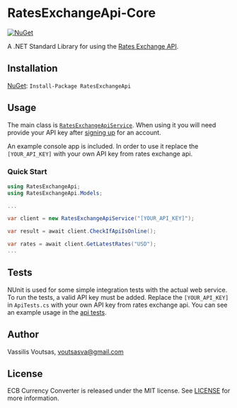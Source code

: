 # RatesExchangeApi-Core

[![NuGet](https://img.shields.io/badge/nuget-1.0.0-blue.svg)](https://www.nuget.org/packages/RatesExchangeApi)

A .NET Standard Library for using the [Rates Exchange API](https://www.ratesexchange.eu/).

## Installation

[NuGet](https://www.nuget.org/packages/RatesExchangeApi/): `Install-Package RatesExchangeApi`

## Usage

The main class is [`RatesExchangeApiService`](https://github.com/voutsasva/RatesExchangeApi-Core/blob/master/RatesExchangeApi/RatesExchangeApiService.cs). When using it you will need provide your API key after [signing up](https://www.ratesexchange.eu/Account/Register) for an account.

An example console app is included. In order to use it replace the `[YOUR_API_KEY]` with your own API key from rates exchange api.

### Quick Start

```c#
using RatesExchangeApi;
using RatesExchangeApi.Models;

...

var client = new RatesExchangeApiService("[YOUR_API_KEY]");

var result = await client.CheckIfApiIsOnline();

var rates = await client.GetLatestRates("USD");
...
```

## Tests

NUnit is used for some simple integration tests with the actual web service. To run the tests, a valid API key must be added. Replace the `[YOUR_API_KEY]` in `ApiTests.cs` with your own API key from rates exchange api.
You can see an example usage in the [api tests](https://github.com/voutsasva/RatesExchangeApi-Core/blob/master/RatesExchangeApi.Tests/ApiTests.cs).

## Author
Vassilis Voutsas, voutsasva@gmail.com

## License
ECB Currency Converter is released under the MIT license. See [LICENSE](https://github.com/voutsasva/RatesExchangeApi-Core/blob/master/LICENSE) for more information.
